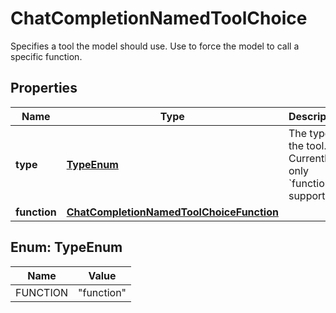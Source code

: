 

# ChatCompletionNamedToolChoice

Specifies a tool the model should use. Use to force the model to call a specific function.

## Properties

| Name | Type | Description | Notes |
|------------ | ------------- | ------------- | -------------|
|**type** | [**TypeEnum**](#TypeEnum) | The type of the tool. Currently, only &#x60;function&#x60; is supported. |  |
|**function** | [**ChatCompletionNamedToolChoiceFunction**](ChatCompletionNamedToolChoiceFunction.md) |  |  |



## Enum: TypeEnum

| Name | Value |
|---- | -----|
| FUNCTION | &quot;function&quot; |



